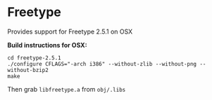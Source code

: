 Freetype
====
Provides support for Freetype 2.5.1 on OSX

**Build instructions for OSX:**

`cd freetype-2.5.1`  
`./configure CFLAGS="-arch i386" --without-zlib --without-png --without-bzip2`  
`make`  

Then grab `libfreetype.a` from `obj/.libs`
